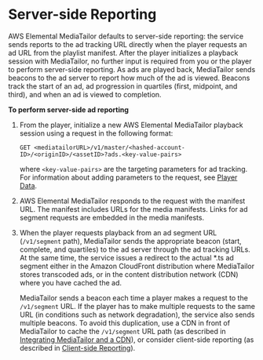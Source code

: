 # Server\-side Reporting<a name="ad-reporting-server-side"></a>

AWS Elemental MediaTailor defaults to server\-side reporting: the service sends reports to the ad tracking URL directly when the player requests an ad URL from the playlist manifest\. After the player initializes a playback session with MediaTailor, no further input is required from you or the player to perform server\-side reporting\. As ads are played back, MediaTailor sends beacons to the ad server to report how much of the ad is viewed\. Beacons track the start of an ad, ad progression in quartiles \(first, midpoint, and third\), and when an ad is viewed to completion\.

**To perform server\-side ad reporting**

1. From the player, initialize a new AWS Elemental MediaTailor playback session using a request in the following format:

   ```
   GET <mediatailorURL>/v1/master/<hashed-account-ID>/<originID>/<assetID>?ads.<key-value-pairs>
   ```

   where `<key-value-pairs>` are the targeting parameters for ad tracking\. For information about adding parameters to the request, see [Player Data](variables-player.md)\.

1. AWS Elemental MediaTailor responds to the request with the manifest URL\. The manifest includes URLs for the media manifests\. Links for ad segment requests are embedded in the media manifests\.

1. When the player requests playback from an ad segment URL \(`/v1/segment` path\), MediaTailor sends the appropriate beacon \(start, complete, and quartiles\) to the ad server through the ad tracking URLs\. At the same time, the service issues a redirect to the actual \*\.ts ad segment either in the Amazon CloudFront distribution where MediaTailor stores transcoded ads, or in the content distribution network \(CDN\) where you have cached the ad\. 

   MediaTailor sends a beacon each time a player makes a request to the `/v1/segment` URL\. If the player has to make multiple requests to the same URL \(in conditions such as network degradation\), the service also sends multiple beacons\. To avoid this duplication, use a CDN in front of MediaTailor to cache the `/v1/segment` URL path \(as described in [Integrating MediaTailor and a CDN](integrating-cdn-standard.md)\), or consider client\-side reporting \(as described in [Client\-side Reporting](ad-reporting-client-side.md)\)\.